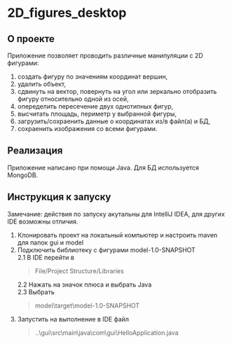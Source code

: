 # 2D_figures_desktop
## О проекте
Приложение позволяет проводить различные манипуляции с 2D фигурами: 
1. создать фигуру по значениям координат вершин,
2. удалить объект,
3. сдвинуть на вектор, повернуть на угол или зеркально отобразить фигуру относительно одной из осей,
4. опеределить пересечение двух однотипных фигур,
5. высчитать площадь, периметр у выбранной фигуры,
6. загрузить/сохраенить данные о координатах из/в файл(а) и БД,
7. сохраенить изображения со всеми фигурами.
## Реализация
Приложение написано при помощи Java. Для БД используется MongoDB.
## Инструкция к запуску
Замечание: действия по запуску акутальны для IntelliJ IDEA, для других IDE возможны отличия.
1. Клонировать проект на локальный компьютер и настроить maven для папок gui и model
2. Подключить библиотеку с фигурами model-1.0-SNAPSHOT<br>
2.1 В IDE перейти в <blockquote>File/Project Structure/Libraries<br></blockquote>
2.2 Нажать на значок плюса и выбрать Java<br>
2.3 Выбрать <blockquote>model\target\model-1.0-SNAPSHOT<br></blockquote>
3. Запустить на выполнение в IDE файл <blockquote>..\gui\src\main\java\com\gui\HelloApplication.java</blockquote>
